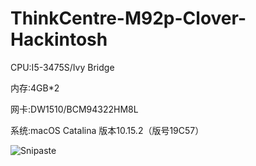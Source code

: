 # ThinkCentre-M92p-Clover-Hackintosh

CPU:I5-3475S/Ivy Bridge

内存:4GB*2

网卡:DW1510/BCM94322HM8L

系统:macOS Catalina 版本10.15.2（版号19C57）

![Snipaste](https://github.com/luomoxu/ThinkCentre-M92p-Clover-Hackintosh/raw/master/Snipaste.png)